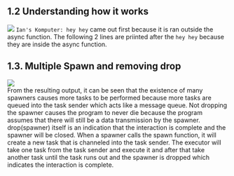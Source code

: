 ## 1.2 Understanding how it works
![](https://media.discordapp.net/attachments/1054028087551078452/1237658955300339762/image.png?ex=663c7339&is=663b21b9&hm=7a804bf9bf7f2b512ebb07c963438c5e1bfbc086f2d06359d2bb16ccfd301491&=&format=webp&quality=lossless&width=1056&height=297)
`Ian's Komputer: hey hey` came out first because it is ran outside the async function. The following 2 lines are priinted after the `hey hey` because they are inside the async function.

## 1.3. Multiple Spawn and removing drop
![](https://media.discordapp.net/attachments/1054028087551078452/1237661061935796366/image.png?ex=663c752f&is=663b23af&hm=a99418fab8dce0643cd1da70541c0c8c720d5f43a011618ad9e2222e4f0a33e8&=&format=webp&quality=lossless&width=1045&height=390)  
From the resulting output, it can be seen that the existence of many spawners causes more tasks to be performed because more tasks are queued into the task sender which acts like a message queue. Not dropping the spawner causes the program to never die because the program assumes that there will still be a data transmission by the spawner. drop(spawner) itself is an indication that the interaction is complete and the spawner will be closed. When a spawner calls the spawn function, it will create a new task that is channeled into the task sender. The executor will take one task from the task sender and execute it and after that take another task until the task runs out and the spawner is dropped which indicates the interaction is complete.  